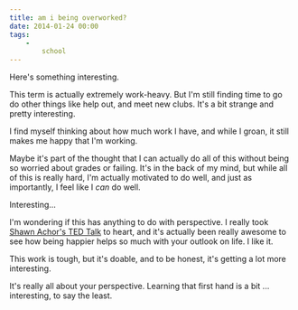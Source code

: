 ```yaml
---
title: am i being overworked?
date: 2014-01-24 00:00
tags:
    -
        school
---
```


Here's something interesting.

This term is actually extremely work-heavy. But I'm still finding time to go do other things like help out, and meet new clubs. It's a bit strange and pretty interesting.

I find myself thinking about how much work I have, and while I groan, it still makes me happy that I'm working.

Maybe it's part of the thought that I can actually do all of this without being so worried about grades or failing. It's in the back of my mind, but while all of this is really hard, I'm actually motivated to do well, and just as importantly, I feel like I *can* do well.

Interesting...

I'm wondering if this has anything to do with perspective. I really took [Shawn Achor's TED Talk](http://youtu.be/fLJsdqxnZb0) to heart, and it's actually been really awesome to see how being happier helps so much with your outlook on life. I like it.

This work is tough, but it's doable, and to be honest, it's getting a lot more interesting.

It's really all about your perspective. Learning that first hand is a bit ... interesting, to say the least.
